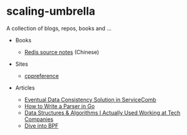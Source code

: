 # scaling-umbrella
A collection of blogs, repos, books and ... 

- Books
    - [Redis source notes](http://daoluan.net/redis-source-notes/) (Chinese)

- Sites

    - [cppreference](https://en.cppreference.com/w/)

- Articles

    - [Eventual Data Consistency Solution in ServiceComb](https://servicecomb.apache.org/docs/distributed_saga_1/)
    - [How to Write a Parser in Go](https://about.sourcegraph.com/go/gophercon-2018-how-to-write-a-parser-in-go/)
    - [Data Structures & Algorithms I Actually Used Working at Tech Companies](https://blog.pragmaticengineer.com/data-structures-and-algorithms-i-actually-used-day-to-day/?utm_source=wanqu.co&utm_campaign=Wanqu+Daily&utm_medium=website)
    - [Dive into BPF](https://qmonnet.github.io/whirl-offload/2016/09/01/dive-into-bpf/)

